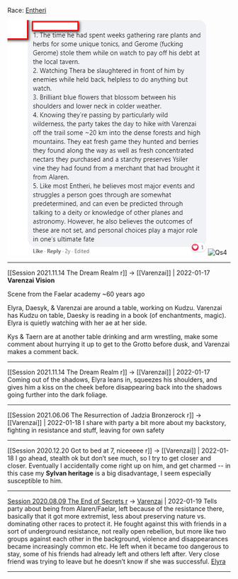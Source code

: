Race: [Entheri](Entheri.md)

![Qs3](../Attachments/Qs3.png)
![Qs4](../Attachments/Qs4.png)

---

[[Session 2021.11.14 The Dream Realm r]] -> [[Varenzai]] | 2022-01-17
**Varenzai Vision**

Scene from the Faelar academy ~60 years ago

Elyra, Daesyk, & Varenzai are around a table, working on Kudzu. Varenzai has Kudzu on table, Daesky is reading in a book (of enchantments, magic). Elyra is quietly watching with her ae at her side.

  

Kys & Taern are at another table drinking and arm wrestling, make some comment about hurrying it up to get to the Grotto before dusk, and Varenzai makes a comment back.

---

[[Session 2021.11.14 The Dream Realm r]] -> [[Varenzai]] | 2022-01-17
Coming out of the shadows, Elyra leans in, squeezes his shoulders, and gives him a kiss on the cheek before disappearing back into the shadows going further into the dark foliage.

---

[[Session 2021.06.06 The Resurrection of Jadzia Bronzerock r]] -> [[Varenzai]] | 2022-01-18
I share with party a bit more about my backstory, fighting in resistance and stuff, leaving for own safety

---

[[Session 2020.12.20 Got to bed at 7, niceeeee r]] -> [[Varenzai]] | 2022-01-18
I go ahead, stealth ok but don’t see much, so I try to get closer and closer. Eventually I accidentally come right up on him, and get charmed -- in this case my **Sylvan heritage** is a big disadvantage, I seem especially susceptible to him.

---

[Session 2020.08.09 The End of Secrets r](../sessions/notes_matteo_brianedit/Session%202020.08.09%20The%20End%20of%20Secrets%20r.md) -> [Varenzai](TheWik-main/people/Varenzai.md) | 2022-01-19
Tells party about being from Alaren/Faelar, left because of the resistance there, basically that it got more extremist, less about preserving nature vs. dominating other races to protect it. He fought against this with friends in a sort of underground resistance, not really open rebellion, but more like two groups against each other in the background, violence and disappearances became increasingly common etc. He left when it became too dangerous to stay, some of his friends had already left and others left after. Very close friend was trying to leave but he doesn’t know if she was successful. [Elyra](../../people/Elyra.md)

---
